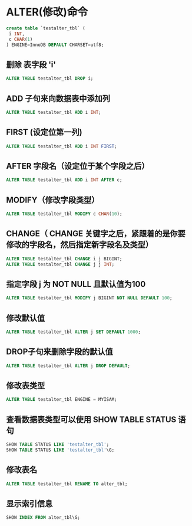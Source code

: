 # ALTER(修改)命令

```sql
create table `testalter_tbl` (
 i INT,
 c CHAR(1)
) ENGINE=InnoDB DEFAULT CHARSET=utf8;
```

## 删除 表字段 'i'

```sql
ALTER TABLE testalter_tbl DROP i;
```

## ADD 子句来向数据表中添加列

```sql
ALTER TABLE testalter_tbl ADD i INT;
```

## FIRST (设定位第一列)

```sql
ALTER TABLE testalter_tbl ADD i INT FIRST;
```

## AFTER 字段名（设定位于某个字段之后）

```sql
ALTER TABLE testalter_tbl ADD i INT AFTER c;
```

## MODIFY（修改字段类型）

```sql
ALTER TABLE testalter_tbl MODIFY c CHAR(10);
```

## CHANGE（ CHANGE 关键字之后，紧跟着的是你要修改的字段名，然后指定新字段名及类型）

```sql
ALTER TABLE testalter_tbl CHANGE i j BIGINT;
ALTER TABLE testalter_tbl CHANGE j j INT;
```

## 指定字段 j 为 NOT NULL 且默认值为100

```sql
ALTER TABLE testalter_tbl MODIFY j BIGINT NOT NULL DEFAULT 100;
```

## 修改默认值

```sql
ALTER TABLE testalter_tbl ALTER j SET DEFAULT 1000;
```

## DROP子句来删除字段的默认值

```sql
ALTER TABLE testalter_tbl ALTER j DROP DEFAULT;
```

## 修改表类型

```sql
ALTER TABLE testalter_tbl ENGINE = MYISAM;
```

## 查看数据表类型可以使用 SHOW TABLE STATUS 语句

```sql
SHOW TABLE STATUS LIKE 'testalter_tbl';
SHOW TABLE STATUS LIKE 'testalter_tbl'\G;
```

## 修改表名

```sql
ALTER TABLE testalter_tbl RENAME TO alter_tbl;
```

## 显示索引信息

```sql
SHOW INDEX FROM alter_tbl\G;
```
